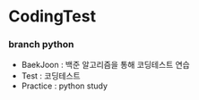 # CodingTest


### branch python
- BaekJoon : 백준 알고리즘을 통해 코딩테스트 연습
- Test : 코딩테스트
- Practice : python study
